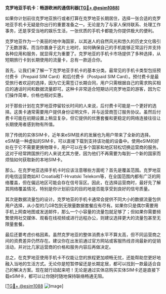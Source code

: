 **克罗地亚手机卡：畅游欧洲的通信利器[[TG💪+ @esim1088](https://t.me/s/esim1088)]**

如果你计划前往克罗地亚旅行或者打算在克罗地亚长期居住，选择一张合适的克罗地亚手机卡无疑是你出行的重要准备之一。无论是为了与家人保持联系、处理工作事务，还是享受当地的娱乐生活，一张优质的手机卡都能为你提供极大的便利。

克罗地亚作为一个美丽的地中海国家，以其迷人的自然风光和悠久的历史文化吸引了无数游客。而当你置身于这片土地时，如何确保自己的手机能够正常运行并支持各种应用和服务，就显得尤为重要了。克罗地亚的手机卡市场提供了多种选择，从短期旅行卡到长期使用的流量卡，总有一款适合你。

首先，让我们来了解一下克罗地亚手机卡的基本分类。最常见的手机卡类型包括预付费卡（Prepaid SIM Card）和后付费卡（Postpaid SIM Card）。预付费卡是最受旅行者欢迎的选择，因为它无需签订长期合同，用户只需根据自己的需求购买相应的通话时间和数据流量即可。这种卡非常适合短期访问克罗地亚的游客，因为它们操作简单，价格也相对实惠。

对于那些计划在克罗地亚停留较长时间的人来说，后付费卡可能是一个更好的选择。这类卡通常需要用户提供身份证明文件，并与运营商签订服务协议。虽然后付费卡可能在初期设置上稍显复杂，但它提供的优惠套餐和更稳定的网络连接往往让长期使用者感到物有所值。

除了传统的实体SIM卡，近年来eSIM技术的发展也为用户带来了全新的选择。eSIM是一种虚拟的SIM卡，可以直接下载到支持该功能的设备中。使用eSIM的好处在于它不需要更换物理卡，用户可以在多个国家和地区轻松切换运营商的服务。这对于经常跨国旅行的人来说尤其方便，因为他们不再需要为每到一个新的国家而烦恼如何获取新的本地SIM卡。

那么，在克罗地亚选择手机卡时应该注意哪些方面呢？首先是覆盖范围。克罗地亚的电信运营商如A1 Croatia和T-Hrvatski Telekom等，在全国范围内都有广泛的网络覆盖，但在偏远地区可能会存在信号盲区。因此，在选择运营商时，最好先了解其网络覆盖情况，特别是你计划前往的目的地是否能享受到良好的信号质量。

其次是数据流量包的设计。克罗地亚的手机卡通常会提供不同大小的数据流量包供用户选择，从小型的几GB包到无限量数据套餐应有尽有。如果你只是偶尔需要用手机上网查地图或发送邮件，那么一个小容量的流量包就足够了；但如果你需要频繁使用社交媒体、观看在线视频或进行远程办公，则建议选择更大的流量包甚至无限量套餐。

最后还要考虑价格因素。虽然克罗地亚的整体消费水平不算太高，但不同运营商之间的资费差异仍然存在。建议你在出发前通过官方网站或客服热线咨询最新的促销活动，并对比几家运营商的价格和服务内容后再做决定。

总之，在克罗地亚使用手机卡不仅能让您的旅程更加顺畅无忧，还能帮助您更好地融入当地的生活方式。无论你是短暂停留还是长期定居，都可以找到一款最适合自己的解决方案。现在就行动起来吧！无论是通过实体店购买实体SIM卡还是直接下载eSIM卡，都可以让你随时随地保持联络畅通无阻。

[[TG💪+ @esim1088](https://t.me/s/esim1088) ![Image](https://i.postimg.cc/4NQfJmqS/Snipaste-2025-05-13-00-14-12.png)]